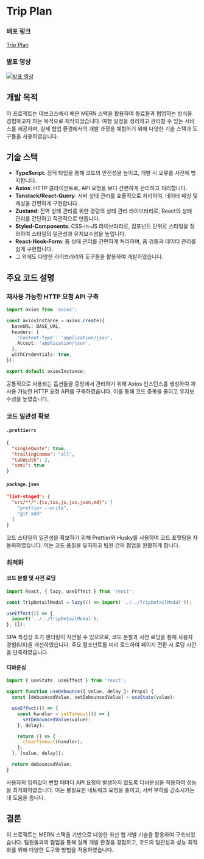 # Trip Plan

### 배포 링크
[Trip Plan](https://prgrms-web-full-cycle-2nd-mini-project.github.io/front)

### 발표 영상
[![발표 영상](https://img.youtube.com/vi/C2cifnroLCo/maxresdefault.jpg)](https://www.youtube.com/watch?v=C2cifnroLCo)


## 개발 목적
이 프로젝트는 데브코스에서 배운 MERN 스택을 활용하여 동료들과 협업하는 방식을 경험하고자 하는 목적으로 제작되었습니다. 여행 일정을 정리하고 관리할 수 있는 서비스를 제공하며, 실제 협업 환경에서의 개발 과정을 체험하기 위해 다양한 기술 스택과 도구들을 사용하였습니다.

## 기술 스택
- **TypeScript**: 정적 타입을 통해 코드의 안전성을 높이고, 개발 시 오류를 사전에 방지합니다.
- **Axios**: HTTP 클라이언트로, API 요청을 보다 간편하게 관리하고 처리합니다.
- **Tanstack/React-Query**: 서버 상태 관리를 효율적으로 처리하여, 데이터 페칭 및 캐싱을 간편하게 구현합니다.
- **Zustand**: 전역 상태 관리를 위한 경량의 상태 관리 라이브러리로, React의 상태 관리를 간단하고 직관적으로 만듭니다.
- **Styled-Components**: CSS-in-JS 라이브러리로, 컴포넌트 단위로 스타일을 정의하여 스타일의 일관성과 유지보수성을 높입니다.
- **React-Hook-Form**: 폼 상태 관리를 간편하게 처리하며, 폼 검증과 데이터 관리를 쉽게 구현합니다.
- 그 외에도 다양한 라이브러리와 도구들을 활용하여 개발하였습니다.

## 주요 코드 설명

### 재사용 가능한 HTTP 요청 API 구축

```typescript
import axios from 'axios';

const axiosInstance = axios.create({
  baseURL: BASE_URL,
  headers: {
    'Content-Type': 'application/json',
    Accept: 'application/json',
  },
  withCredentials: true,
});

export default axiosInstance;
```

공통적으로 사용되는 옵션들을 중앙에서 관리하기 위해 Axios 인스턴스를 생성하여 재사용 가능한 HTTP 요청 API를 구축하였습니다. 이를 통해 코드 중복을 줄이고 유지보수성을 높였습니다.

### 코드 일관성 확보

#### `.prettierrc`
```json
{
  "singleQuote": true,
  "trailingComma": "all",
  "tabWidth": 2,
  "semi": true
}
```

#### `package.json`
```json
"lint-staged": {
  "src/**/*.{ts,tsx,js,jsx,json,md}": [
    "prettier --write",
    "git add"
  ]
}
```

코드 스타일의 일관성을 확보하기 위해 Prettier와 Husky를 사용하여 코드 포맷팅을 자동화하였습니다. 이는 코드 품질을 유지하고 팀원 간의 협업을 원활하게 합니다.

### 최적화

#### 코드 분할 및 사전 로딩

```typescript
import React, { lazy, useEffect } from 'react';

const TripDetailModal = lazy(() => import('../../TripDetailModal'));

useEffect(() => {
  import('../../TripDetailModal');
}, []);
```

SPA 특성상 초기 렌더링이 지연될 수 있으므로, 코드 분할과 사전 로딩을 통해 사용자 경험(UX)을 개선하였습니다. 주요 컴포넌트를 미리 로드하여 페이지 전환 시 로딩 시간을 단축하였습니다.

#### 디바운싱

```typescript
import { useState, useEffect } from 'react';

export function useDebounce({ value, delay }: Props) {
  const [debouncedValue, setDebouncedValue] = useState(value);

  useEffect(() => {
    const handler = setTimeout(() => {
      setDebouncedValue(value);
    }, delay);

    return () => {
      clearTimeout(handler);
    };
  }, [value, delay]);

  return debouncedValue;
}
```

사용자의 입력값이 변할 때마다 API 요청이 발생하지 않도록 디바운싱을 적용하여 성능을 최적화하였습니다. 이는 불필요한 네트워크 요청을 줄이고, 서버 부하를 감소시키는 데 도움을 줍니다.

## 결론

이 프로젝트는 MERN 스택을 기반으로 다양한 최신 웹 개발 기술을 활용하여 구축되었습니다. 팀원들과의 협업을 통해 실제 개발 환경을 경험하고, 코드의 일관성과 성능 최적화를 위해 다양한 도구와 방법을 적용하였습니다.
